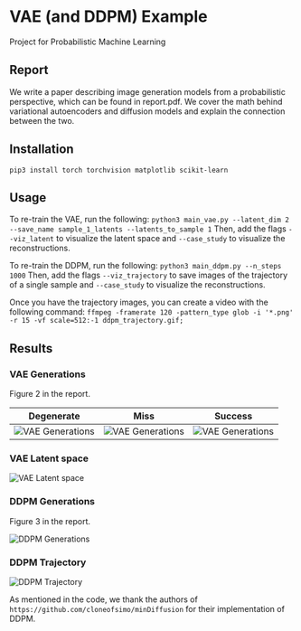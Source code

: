 # VAE (and DDPM) Example

Project for Probabilistic Machine Learning

## Report

We write a paper describing image generation models from a probabilistic perspective, which can be found in report.pdf. We cover the math behind variational autoencoders and diffusion models and explain the connection between the two.

## Installation

```pip3 install torch torchvision matplotlib scikit-learn```

## Usage

To re-train the VAE, run the following:
```python3 main_vae.py --latent_dim 2 --save_name sample_1_latents --latents_to_sample 1```
Then, add the flags `--viz_latent` to visualize the latent space and `--case_study` to visualize the reconstructions.

To re-train the DDPM, run the following:
```python3 main_ddpm.py --n_steps 1000```
Then, add the flags `--viz_trajectory` to save images of the trajectory of a single sample and `--case_study` to visualize the reconstructions.

Once you have the trajectory images, you can create a video with the following command:
```ffmpeg -framerate 120 -pattern_type glob -i '*.png' -r 15 -vf scale=512:-1 ddpm_trajectory.gif;```

## Results

### VAE Generations

Figure 2 in the report.

| Degenerate | Miss | Success |
| --- | --- | --- |
![VAE Generations](vae_fail.png) | ![VAE Generations](vae_half_fail.png) | ![VAE Generations](vae_success.png)

### VAE Latent space

![VAE Latent space](vae_latent_space.png)

### DDPM Generations

Figure 3 in the report.

![DDPM Generations](ddpm_outputs_10.png)

### DDPM Trajectory

![DDPM Trajectory](ddpm_trajectory.gif)


As mentioned in the code, we thank the authors of `https://github.com/cloneofsimo/minDiffusion` for their implementation of DDPM.
